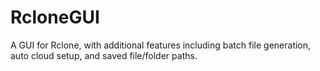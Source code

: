 # RcloneGUI
A GUI for Rclone, with additional features including batch file generation, auto cloud setup, and saved file/folder paths.
